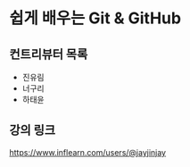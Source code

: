 # 쉽게 배우는 Git & GitHub

## 컨트리뷰터 목록

- 진유림
- 너구리
- 하태윤

## 강의 링크

https://www.inflearn.com/users/@jayjinjay
